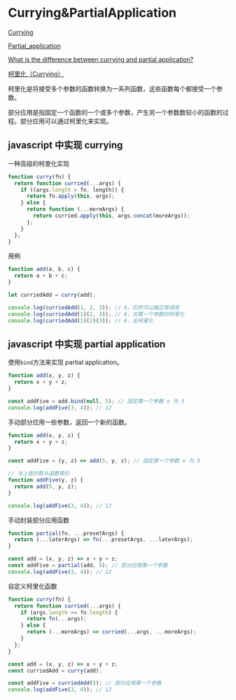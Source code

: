 # Currying&PartialApplication

[Currying](https://en.wikipedia.org/wiki/Currying)

[Partial_application](https://en.wikipedia.org/wiki/Partial_application)

[What is the difference between currying and partial application?](https://stackoverflow.com/questions/218025/what-is-the-difference-between-currying-and-partial-application)

[柯里化（Currying）](https://zh.javascript.info/currying-partials)

柯里化是将接受多个参数的函数转换为一系列函数，这些函数每个都接受一个参数。

部分应用是指固定一个函数的一个或多个参数，产生另一个参数数较小的函数的过程。部分应用可以通过柯里化来实现。

## javascript 中实现 currying

一种高级的柯里化实现

```javascript
function curry(fn) {
  return function curried(...args) {
    if ((args.length > fn, length)) {
      return fn.apply(this, args);
    } else {
      return function (...moreArgs) {
        return curried.apply(this, args.concat(moreArgs));
      };
    }
  };
}
```

用例

```javascript
function add(a, b, c) {
  return a + b + c;
}

let curriedAdd = curry(add);

console.log(curriedAdd(1, 2, 3)); // 6，仍然可以被正常调用
console.log(curriedAdd(1)(2, 3)); // 6，对第一个参数的柯里化
console.log(curriedAdd(1)(2)(3)); // 6，全柯里化
```

## javascript 中实现 partial application

使用`bind`方法来实现 partial application。

```javascript
function add(x, y, z) {
  return x + y + z;
}

const addFive = add.bind(null, 5); // 固定第一个参数 x 为 5
console.log(addFive(3, 4)); // 12
```

手动部分应用一些参数，返回一个新的函数。

```javascript
function add(x, y, z) {
  return x + y + z;
}

const addFive = (y, z) => add(5, y, z); // 固定第一个参数 x 为 5

// 与上面的箭头函数等价
function addFive(y, z) {
  return add(5, y, z);
}

console.log(addFive(3, 4)); // 12
```

手动封装部分应用函数

```javascript
function partial(fn, ...presetArgs) {
  return (...laterArgs) => fn(...presetArgs, ...laterArgs);
}

const add = (x, y, z) => x + y + z;
const addFive = partial(add, 5); // 部分应用第一个参数
console.log(addFive(3, 4)); // 12
```

自定义柯里化函数

```javascript
function curry(fn) {
  return function curried(...args) {
    if (args.length >= fn.length) {
      return fn(...args);
    } else {
      return (...moreArgs) => curried(...args, ...moreArgs);
    }
  };
}

const add = (x, y, z) => x + y + z;
const curriedAdd = curry(add);

const addFive = curriedAdd(5); // 部分应用第一个参数
console.log(addFive(3, 4)); // 12
```
